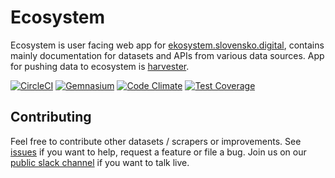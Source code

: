 # Ecosystem

Ecosystem is user facing web app for [ekosystem.slovensko.digital](https://ekosystem.slovensko.digital/), contains mainly  documentation for datasets and APIs from various data sources. App for pushing data to ecosystem is [harvester](https://github.com/slovensko-digital/harvester.ecosystem).

[![CircleCI](https://img.shields.io/circleci/project/github/slovensko-digital/www.ecosystem.svg)](https://circleci.com/gh/slovensko-digital/www.ecosystem)
[![Gemnasium](https://img.shields.io/gemnasium/slovensko-digital/www.ecosystem.svg)](https://gemnasium.com/slovensko-digital/www.ecosystem)
[![Code Climate](https://img.shields.io/codeclimate/github/slovensko-digital/www.ecosystem.svg)](https://codeclimate.com/github/slovensko-digital/www.ecosystem)
[![Test Coverage](https://img.shields.io/codeclimate/coverage/github/slovensko-digital/www.ecosystem.svg)](https://codeclimate.com/github/slovensko-digital/www.ecosystem/coverage)

## Contributing

Feel free to contribute other datasets / scrapers or improvements. See [issues](https://github.com/slovensko-digital/www.ecosystem/issues) if you want to help, request a feature or file a bug. Join us on our [public slack channel](http://slack.slovensko.digital/) if you want to talk live.
